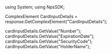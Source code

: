 using System;
using NpsSDK;

ComplexElement CardInputDetails = response.GetComplexElement("CardInputDetails");

cardInputDetails.GetValue("Number");
cardInputDetails.GetValue("ExpirationDate");
cardInputDetails.GetValue("SecurityCode");
cardInputDetails.GetValue("HolderName");
